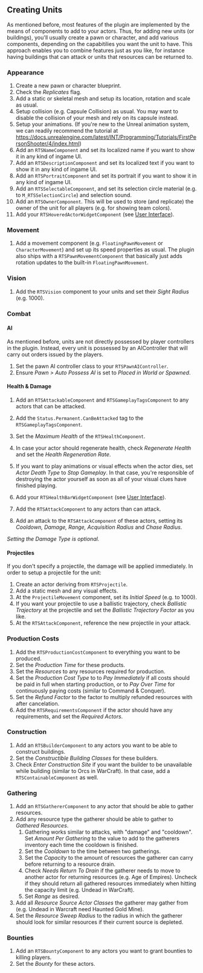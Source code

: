 ## Creating Units

As mentioned before, most features of the plugin are implemented by the means of components to add to your actors. Thus, for adding new units (or buildings), you'll usually create a pawn or character, and add various components, depending on the capabitilies you want the unit to have. This approach enables you to combine features just as you like, for instance having buildings that can attack or units that resources can be returned to.


### Appearance

1. Create a new pawn or character blueprint.
1. Check the _Replicates_ flag.
1. Add a static or skeletal mesh and setup its location, rotation and scale as usual.
1. Setup collision (e.g. Capsule Collision) as usual. You may want to disable the collision of your mesh and rely on its capsule instead.
1. Setup your animations. (If you're new to the Unreal animation system, we can readily recommend the tutorial at https://docs.unrealengine.com/latest/INT/Programming/Tutorials/FirstPersonShooter/4/index.html)
1. Add an `RTSNameComponent` and set its localized name if you want to show it in any kind of ingame UI. 
1. Add an `RTSDescriptionComponent` and set its localized text if you want to show it in any kind of ingame UI. 
1. Add an `RTSPortraitComponent` and set its portrait if you want to show it in any kind of ingame UI.
1. Add an `RTSSelectableComponent`, and set its selection circle material (e.g. to `M_RTSSelectionCircle`) and selection sound.
1. Add an `RTSOwnerComponent`. This will be used to store (and replicate) the owner of the unit for all players (e.g. for showing team colors).
1. Add your `RTSHoveredActorWidgetComponent` (see [User Interface](UserInterface.md)).


### Movement

1. Add a movement component (e.g. `FloatingPawnMovement` or `CharacterMovement`) and set up its speed properties as usual. The plugin also ships with a `RTSPawnMovementComponent` that basically just adds rotation updates to the built-in `FloatingPawnMovement`.


### Vision

1. Add the `RTSVision` component to your units and set their _Sight Radius_ (e.g. 1000).


### Combat

#### AI

As mentioned before, units are not directly possessed by player controllers in the plugin. Instead, every unit is possessed by an AIController that will carry out orders issued by the players.

1. Set the pawn AI controller class to your `RTSPawnAIController`.
1. Ensure _Pawn > Auto Possess AI_ is set to _Placed in World or Spawned_.

#### Health & Damage

1. Add an `RTSAttackableComponent` and `RTSGameplayTagsComponent` to any actors that can be attacked.
1. Add the `Status.Permanent.CanBeAttacked` tag to the `RTSGameplayTagsComponent`.
1. Set the _Maximum Health_ of the `RTSHealthComponent`.
1. In case your actor should regenerate health, check _Regenerate Health_ and set the _Health Regeneration Rate_.
1. If you want to play animations or visual effects when the actor dies, set _Actor Death Type_ to _Stop Gameplay_. In that case, you're responsible of destroying the actor yourself as soon as all of your visual clues have finished playing.
1. Add your `RTSHealthBarWidgetComponent` (see [User Interface](UserInterface.md)).

1. Add the `RTSAttackComponent` to any actors than can attack.
1. Add an attack to the `RTSAttackComponent` of these actors, setting its _Cooldown, Damage, Range, Acquisition Radius_ and _Chase Radius_.

_Setting the Damage Type is optional._

#### Projectiles

If you don't specify a projectile, the damage will be applied immediately. In order to setup a projectile for the unit:

1. Create an actor deriving from `RTSProjectile`.
1. Add a static mesh and any visual effects.
1. At the `ProjectileMovement` component, set its _Initial Speed_ (e.g. to 1000).
1. If you want your projectile to use a ballistic trajectory, check _Ballistic Trajectory_ at the projectile and set the _Ballistic Trajectory Factor_ as you like.
1. At the `RTSAttackComponent`, reference the new projectile in your attack.


### Production Costs

1. Add the `RTSProductionCostComponent` to everything you want to be produced.
1. Set the _Production Time_ for these products.
1. Set the _Resources_ to any resources required for production.
1. Set the _Production Cost Type_ to to _Pay Immediately_ if all costs should be paid in full when starting production, or to _Pay Over Time_ for continuously paying costs (similar to Command & Conquer).
1. Set the _Refund Factor_ to the factor to multiply refunded resources with after cancelation.
1. Add the `RTSRequirementsComponent` if the actor should have any requirements, and set the _Required Actors_.


### Construction

1. Add an `RTSBuilderComponent` to any actors you want to be able to construct buildings.
1. Set the _Constructible Building Classes_ for these builders.
1. Check _Enter Construction Site_ if you want the builder to be unavailable while building (similar to Orcs in WarCraft). In that case, add a `RTSContainableComponent` as well.


### Gathering

1. Add an `RTSGathererComponent` to any actor that should be able to gather resources.
1. Add any resource type the gatherer should be able to gather to _Gathered Resources_.
    1. Gathering works similar to attacks, with "damage" and "cooldown". Set _Amount Per Gathering_ to the value to add to the gatherers inventory each time the cooldown is finished.
    1. Set the _Cooldown_ to the time between two gatherings.
    1. Set the _Capacity_ to the amount of resources the gatherer can carry before returning to a resource drain.
    1. Check _Needs Return To Drain_ if the gatherer needs to move to another actor for returning resources (e.g. Age of Empires). Uncheck if they should return all gathered resources immediately when hitting the capacity limit (e.g. Undead in WarCraft).
    1. Set _Range_ as desired.
1. Add all _Resource Source Actor Classes_ the gatherer may gather from (e.g. Undead in Warcraft need Haunted Gold Mine).
1. Set the _Resource Sweep Radius_ to the radius in which the gatherer should look for similar resources if their current source is depleted.


### Bounties

1. Add an `RTSBountyComponent` to any actors you want to grant bounties to killing players.
1. Set the _Bounty_ for these actors.
